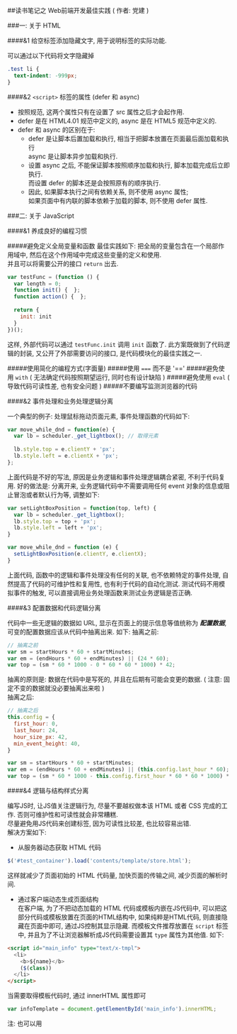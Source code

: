 ##读书笔记之 Web前端开发最佳实践 ( 作者: 党建 )

###一: 关于 HTML

####&1 给空标签添加隐藏文字, 用于说明标签的实际功能.  

可以通过以下代码将文字隐藏掉

```css
.test li {
  text-indent: -999px;
}
```

####&2 `<script>` 标签的属性 (defer 和 async)  

* 按照规范, 这两个属性只有在设置了 src 属性之后才会起作用.
* defer 是在 HTML4.01 规范中定义的, async 是在 HTML5 规范中定义的.
* defer 和 async 的区别在于:
    * defer 是让脚本后置加载和执行, 相当于把脚本放置在页面最后面加载和执行  
      async 是让脚本异步加载和执行.  
    * 设置 async 之后, 不能保证脚本按照顺序加载和执行, 脚本加载完成后立即执行.   
      而设置 defer 的脚本还是会按照原有的顺序执行.  
    * 因此, 如果脚本执行之间有依赖关系, 则不使用 async 属性;     
      如果页面中有内联的脚本依赖于加载的脚本, 则不使用 defer 属性.

###二: 关于 JavaScript

####&1 养成良好的编程习惯

#####避免定义全局变量和函数
最佳实践如下:
把全局的变量包含在一个局部作用域中, 然后在这个作用域中完成这些变量的定义和使用.  
并且可以将需要公开的接口 `return` 出去.
```js
var testFunc = (function () {
  var length = 0;
  function init() {  };
  function action() {  };
  
  return {
    init: init
  }
})();
```
这样, 外部代码可以通过 `testFunc.init` 调用 `init` 函数了. 此方案既做到了代码逻辑的封装, 
又公开了外部需要访问的接口, 是代码模块化的最佳实践之一.

#####使用简化的编程方式(字面量)
#####使用 `===` 而不是 '=='
#####避免使用 `with` ( 无法确定代码按照期望运行, 同时也有设计缺陷 )
#####避免使用 `eval` ( 导致代码可读性差, 也有安全问题 )
#####不要编写监测浏览器的代码

####&2 事件处理和业务处理逻辑分离

一个典型的例子: 处理鼠标拖动页面元素, 事件处理函数的代码如下:
```js
var move_while_dnd = function(e) {
  var lb = scheduler._get_lightbox(); // 取得元素
  
  lb.style.top = e.clientY + 'px';
  lb.style.left = e.clientX + 'px';
};
```
上面代码是不好的写法, 原因是业务逻辑和事件处理逻辑耦合紧密, 不利于代码复用. 
好的做法是: 分离开来, 业务逻辑代码中不需要调用任何 event 对象的信息或阻止冒泡或者默认行为等, 调整如下:
```js
var setLightBoxPosition = function(top, left) {
  var lb = scheduler._get_lightbox();
  lb.style.top = top + 'px';
  lb.style.left = left + 'px';
}

var move_while_dnd = function (e) {
  setLightBoxPosition(e.clientY, e.clientX);
}
```
上面代码, 函数中的逻辑和事件处理没有任何的关联, 也不依赖特定的事件处理, 自然提高了代码的可维护性和复用性, 也有利于代码的自动化测试. 
测试代码不用模拟事件的触发, 可以直接调用业务处理函数来测试业务逻辑是否正确.  

####&3 配置数据和代码逻辑分离

代码中一些无逻辑的数据如 URL, 显示在页面上的提示信息等值统称为 ***配置数据***, 可变的配置数据应该从代码中抽离出来.
如下: 抽离之前: 
```js
// 抽离之前
var sm = startHours * 60 + startMinutes;
var em = (endHours * 60 + endMinutes) || (24 * 60);
var top = (sm * 60 * 1000 - 0 * 60 * 60 * 1000) * 42;
```
抽离的原则是: 数据在代码中是写死的, 并且在后期有可能会变更的数据. ( 注意: 固定不变的数据就没必要抽离出来啦 )  
抽离之后:
```js
// 抽离之后
this.config = {
  first_hour: 0,
  last_hour: 24,
  hour_size_px: 42,
  min_event_height: 40,
}

var sm = startHours * 60 + startMinutes;
var em = (endHours * 60 + endMinutes) || (this.config.last_hour * 60);
var top = (sm * 60 * 1000 - this.config.first_hour * 60 * 60 * 1000) * this.config.hour_size_px;
```

####&4 逻辑与结构样式分离

编写JS时, 让JS值关注逻辑行为, 尽量不要越权做本该 HTML 或者 CSS 完成的工作. 否则可维护性和可读性就会非常糟糕.  
尽量避免用JS代码来创建标签, 因为可读性比较差, 也比较容易出错.  
解决方案如下:
* 从服务器动态获取 HTML 代码
```js
$('#test_container').load('contents/template/store.html');
```
这样就减少了页面初始的 HTML 代码量, 加快页面的传输之间, 减少页面的解析时间.  
* 通过客户端动态生成页面结构  
在客户端, 为了不把动态加载的 HTML 代码或模板内嵌在JS代码中, 可以把这部分代码或模板放置在页面的HTML结构中, 
如果纯粹是HTML代码, 则直接隐藏在页面中即可, 通过JS控制其显示隐藏. 而模板文件推荐放置在 `script` 标签中, 并且为了不让浏览器解析成JS代码需要设置其 `type` 属性为其他值. 如下:  
```html
<script id="main_info" type="text/x-tmpl">
  <li>
    <b>${name}</b>
    ($(class))
  </li>
</script>
```
当需要取得模板代码时, 通过 innerHTML 属性即可
```js
var infoTemplate = document.getElementById('main_info').innerHTML;
```
注: 也可以用 ***<template>*** 标签, 但是只有高版本的浏览器支持.  

####&5 模板的使用

模板引擎有很多, 这里以 Underscore 中的模板引擎为例.
使用引擎记住以下几点:  
* 尽量不要在模板中滥用逻辑块
* 不要构建太复杂的模板
* 使用预编译模板  
  如下代码是 Underscore 中的模板预编译情况
  ```js
  // 取得模板并进行预编译
  var template = _.template($('template').html());
  // 在需要模板的地方, 可以直接使用预编译后的模板
  template(templateData);
  ```
  下面代码是缓存预编译后的模板方案
   ```js
   TemplateCache = {
     get: function(selector) {
       if (!this.templates) {
          this.templates = {};
       }
       var template = this.templates[selector];
       if (!template) {
         template = _.template(template);
         this.templates[selector] = template;
       }
       
       return template;
     }
   }
   ```
   在上述代码中, 可以使用 `TemplateCache.get(test)` 来取得模板了
   当然, 也可以使用 `Grunt` 插件来预先把模板文件转换成执行速度更快的函数. 性能更好一些.
   
####&6 JS模块化开发

* 如果前端模块较少, 可以通过自执行函数来设计模块  

  ```js
  var modole = (function() {
    var length = 0;
    var init = function() {};
    var action = function() {};
    return {
      init: init
    }
  })();
  ```
  为了最大量保持模块的独立性, 模块与模块之间最好通过各自的公开接口来通信, 如果模块之间存在很紧的依赖关系, 
  则在模块内部最好不要直接访问所依赖的外部模块, 而是通过参数的方式传入模块, 代码:   
  ```js
  var module1 = (function ($, module2) {
    // ...
  })(jQuery, module2);
  ```
* 如果前端模块过多, 需要动态加载, 并且模块之间的依赖关系复杂, 则需要更好的方式来管理模块的加载和之间的依赖关系.
  node 后端推荐 CommonJS, 浏览器端推荐使用 AMD.
  
  
####&7 高效的 DOM 操作

文档对象模型(DOM)是一个独立于特定语言的应用程序接口, 在浏览器中, DOM 接口是以 JS 语言实现的, 通过 JS 来操作浏览器页面中的元素,  
这使得 DOM 成为了 JS 中重要的组成部分. 在富客户端网页应用中, 页面上 UI 的更改都是通过 DOM 来实现的, 并不是传统的刷新页面实现的.  
尽管 DOM 提供了丰富的接口供外部调用, 但 DOM 的操作的代价很高, 页面前端代码的性能瓶颈也大多集中在 DOM 操作上, 所以, DOM 操作优化的总体原则是减少 DOM 操作.

为什么 DOM 操作会影响性能呢? 原因在于, DOM 的实现和 ECMAScript 的实现是分离的. 例如, 在 IE 中, ECMAScript 的实现在 jscript.dll 中, 而 DOM 的实现实在 mshtml.dll 中;  
在 Chrom 中, 使用 WebKit 中的 WebCore 来处理 DOM 和 渲染, 但 ECMAScript 是在 V8 引擎中实现的, 其他浏览器的情况类似.  
通过 JS 代码调用 DOM 接口, 相当于两个独立模块之间的交互, 相比较在同一模块中的调用, 这种跨模块的调用的性能损耗是很高的. 但 DOM 操作对性能最大的影响其实还是因为他导致了浏览器的重绘(repaint) 和 重排(reflow).   

为什么重绘和重排对性能影响很严重呢, 先简述一下浏览器渲染原理, 从渲染文档到渲染页面的过程中, 浏览器会通过解析 HTML 文档来构建 DOM 树, 解析 CSS 产生 CSS 规则树, JS 代码在解析过程中, 可能会修改生成的 DOM 树 和 CSS 规则树,   
根据 DOM 树和 CSS 规则树构建渲染树, 在这个过程中, CSS 会根据选择器匹配 HTML 元素. 渲染树包了每个元素的大小, 边距等样式属性, 渲染树中不包含隐藏元素及 head 等不可见元素, 最后浏览器根据浏览器的坐标和大小来计算每个元素的位置, 并绘制这些元素到页面上.  
重绘 是页面的某些部分需要重新绘制, 比如颜色或背景的修改, 元素的位置和尺寸并没有改变; 重排则是元素的位置或尺寸发生了变化, 浏览器需要重新计算渲染树, 导致渲染树的一部分或者全部发生变化.  
渲染树重新建立之后, 浏览器会重新绘制页面上受影响的元素. 重排的代价比重绘的代价高很多, 因为重绘会影响部分元素, 而重排可能会影响全部的元素.
  
现代浏览器会针对重绘和重排做性能优化, 如把 DOM 操作积累一批后统一做一次重排或重绘. 但以下情况会立即执行重排或重绘, 请求以下的 DOM 元素布局信息: offsetTop/Left/Width/Height, scrillTop/Left/Width/Height, clientTop/Left/Width/Height, getComputedStyle() 或者 currentStyle. 
因为这些值都是动态计算的, 所以浏览器需要尽快完成页面的绘制, 然后计算返回值, 从而打乱了重排和重绘的优化.  


